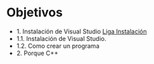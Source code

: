 # Objetivos

* 1\. Instalación de Visual Studio [Liga Instalación](https://visualstudio.microsoft.com/es/downloads/)
* 1.1\. Instalación de Visual Studio.
* 1.2\. Como crear un programa
* 2\. Porque C++
